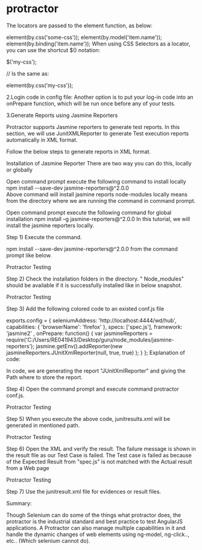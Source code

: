 # protractor
The locators are passed to the element function, as below:

element(by.css('some-css'));
element(by.model('item.name'));
element(by.binding('item.name'));
When using CSS Selectors as a locator, you can use the shortcut $() notation:

$('my-css');

// Is the same as:

element(by.css('my-css'));


2.Login code in config file:
Another option is to put your log-in code into an onPrepare function, which will be run once before any of your tests.

3.Generate Reports using Jasmine Reporters

Protractor supports Jasmine reporters to generate test reports. In this section, we will use JunitXMLReporter to generate Test execution reports automatically in XML format.

Follow the below steps to generate reports in XML format.

Installation of Jasmine Reporter
There are two way you can do this, locally or globally

Open command prompt execute the following command to install locally
npm install --save-dev jasmine-reporters@^2.0.0			
Above command will install jasmine reports node-modules locally means from the directory where we are running the command in command prompt.

Open command prompt execute the following command for global installation
npm install –g jasmine-reporters@^2.0.0
In this tutorial, we will install the jasmine reporters locally.

Step 1) Execute the command.

npm install --save-dev jasmine-reporters@^2.0.0
from the command prompt like below.

Protractor Testing

Step 2) Check the installation folders in the directory. " Node_modules" should be available if it is successfully installed like in below snapshot.

Protractor Testing

Step 3) Add the following colored code to an existed conf.js file

exports.config = {
      seleniumAddress: 'http://localhost:4444/wd/hub',
      capabilities: {
          'browserName': 'firefox'
      },
      specs: ['spec.js'],
     framework: 'jasmine2' ,
      onPrepare: function() {
          var jasmineReporters = require('C:/Users/RE041943/Desktop/guru/node_modules/jasmine-reporters');
          jasmine.getEnv().addReporter(new jasmineReporters.JUnitXmlReporter(null, true, true)
          );
     }
   };
Explanation of code:

In code, we are generating the report "JUnitXmlReporter" and giving the Path where to store the report.

Step 4) Open the command prompt and execute command protractor conf.js.

Protractor Testing

Step 5) When you execute the above code, junitresults.xml will be generated in mentioned path.

Protractor Testing

Step 6) Open the XML and verify the result. The failure message is shown in the result file as our Test Case is failed. The Test case is failed as because of the Expected Result from "spec.js" is not matched with the Actual result from a Web page

Protractor Testing

Step 7) Use the junitresult.xml file for evidences or result files.

Summary:

Though Selenium can do some of the things what protractor does, the protractor is the industrial standard and best practice to test AngularJS applications. A Protractor can also manage multiple capabilities in it and handle the dynamic changes of web elements using ng-model, ng-click.., etc.. (Which selenium cannot do).

